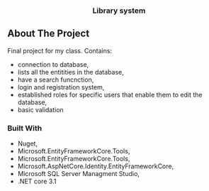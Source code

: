 
<h3 align="center">Library system</h3>

<!-- ABOUT THE PROJECT -->
## About The Project


Final project for my class. Contains:

* connection to database,
* lists all the entitities in the database, 
* have a search funcnction, 
* login and registration system, 
* established roles for specific users that enable them to edit the database, 
* basic validation

### Built With

* Nuget, 
* Microsoft.EntityFrameworkCore.Tools, 
* Microsoft.EntityFrameworkCore.Tools,
*  Microsoft.AspNetCore.Identity.EntityFrameworkCore, 
*  Microsoft SQL Server Managment Studio, 
*  .NET core 3.1



















